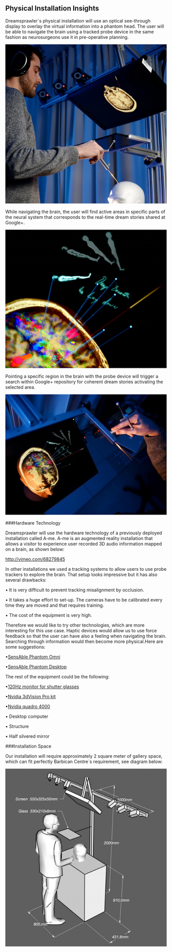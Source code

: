 ## Physical Installation Insights

Dreamsprawler`s physical installation will use an optical see-through display to overlay the virtual information into a phantom head. The user will be able to navigate the brain using a tracked probe device in the same fashion as neurosurgeons use it in pre-operative planning. 

![Dreamsprawler Device](../project_images/A-me.png?raw=true "Dreamsprawler Device")


While navigating the brain, the user will find active areas in specific parts of the neural system that corresponds to the real-time dream stories shared at Google+.

![Dreamsprawler Navigation 2](../project_images/Ame_point1-640x427.png?raw=true "Navigation 1")

Pointing a specific region in the brain with the probe device will trigger a search within Google+ repository for coherent dream stories activating the selected area.

![Dreamsprawler Navigation 2](../project_images/Ame_point2-640x427.jpg?raw=true "Navigation 1")


###Hardware Technology

Dreamsprawler will use the hardware technology of a previously deployed installation called A-me. A-me is an augmented reality installation that allows a visitor to experience user recorded 3D audio information mapped on a brain, as shown below:

http://vimeo.com/68279845


In other installations we used a tracking systems to allow users to use probe trackers to explore the brain.  That setup looks impressive but it has also several drawbacks:

• It is very difficult to prevent tracking misalignment by occlusion. 


• It takes a huge effort to set-up. The cameras have to be calibrated every time they are moved and that requires training.


• The cost of the equipment is very high.

Therefore we would like to try other technologies, which are more interesting for this use case. Haptic devices would allow us to use force feedback so that the user can have also a feeling when navigating the brain. Searching through information would then become more physical.Here are some suggestions:


•[SensAble Phantom Omni](http://goo.gl/ROsRWE)


•[SensAble Phantom Desktop](http://goo.gl/7NelHl)


The rest of the equipment could be the following:

•[120Hz monitor for shutter glasses](http://goo.gl/6OOI1C)


•[Nvidia 3dVision Pro kit](http://goo.gl/cHviq5)


•[Nvidia quadro 4000](http://goo.gl/s7s47p)

• Desktop computer

• Structure

• Half silvered mirror




###Installation Space

Our installation will require approximately 2 square meter of gallery space, which can fit perfectly Barbican Centre`s requirement, see diagram below:

![Installation Space](../project_images/A-me_space.jpg?raw=true "Installation Space")


